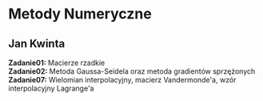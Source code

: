 Metody Numeryczne
=================

Jan Kwinta
----------

**Zadanie01:** Macierze rzadkie  
**Zadanie02:** Metoda Gaussa-Seidela oraz metoda gradientów sprzężonych  
**Zadanie07:** Wielomian interpolacyjny, macierz Vandermonde'a, wzór interpolacyjny Lagrange'a  
